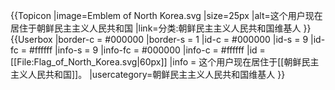 {{Topicon
|image=Emblem of North Korea.svg
|size=25px
|alt=这个用户现在居住于朝鲜民主主义人民共和国
|link=分类:朝鲜民主主义人民共和国维基人
}}
{{Userbox
  |border-c = #000000
  |border-s = 1
  |id-c     = #000000
  |id-s     = 9
  |id-fc    = #ffffff
  |info-s   = 9
  |info-fc  = #000000
  |info-c   = #ffffff
  |id       = [[File:Flag_of_North_Korea.svg|60px]]
  |info     = 这个用户现在居住于[[朝鲜民主主义人民共和国]]。
  |usercategory=朝鲜民主主义人民共和国维基人
}}